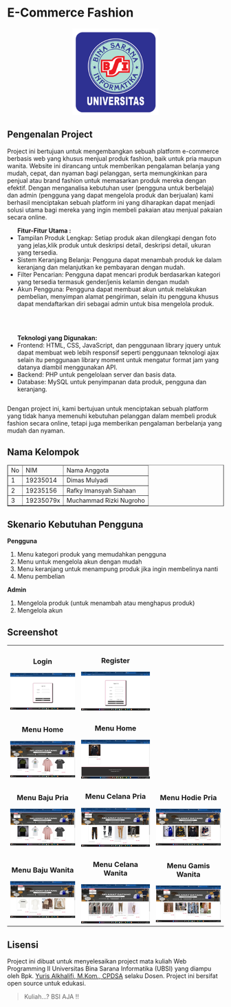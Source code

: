 # E-Commerce Fashion

<p align="center"><img src="foto/Logo UBSI.png" width="200" alt="Logo UBSI"></p>


## Pengenalan Project

Project ini bertujuan untuk mengembangkan sebuah platform e-commerce berbasis web yang khusus menjual produk fashion, baik untuk pria maupun wanita. Website ini dirancang untuk memberikan pengalaman belanja yang mudah, cepat, dan nyaman bagi pelanggan, serta memungkinkan para penjual atau brand fashion untuk memasarkan produk mereka dengan efektif. Dengan menganalisa kebutuhan user (pengguna untuk berbelaja) dan admin (pengguna yang dapat mengelola produk dan berjualan) kami berhasil menciptakan sebuah platform ini yang diharapkan dapat menjadi solusi utama bagi mereka yang ingin membeli pakaian atau menjual pakaian secara online.

<table>
<ul>
<strong>Fitur-Fitur Utama :</strong>
<li>Tampilan Produk Lengkap: Setiap produk akan dilengkapi dengan foto yang jelas,klik produk untuk deskripsi detail, deskripsi detail, ukuran yang tersedia.</li>
<li>Sistem Keranjang Belanja: Pengguna dapat menambah produk ke dalam keranjang dan melanjutkan ke pembayaran dengan mudah.</li>
<li>Filter Pencarian: Pengguna dapat mencari produk berdasarkan kategori yang tersedia termasuk gender/jenis kelamin dengan mudah</li>
<li>Akun Pengguna: Pengguna dapat membuat akun untuk melakukan pembelian, menyimpan alamat pengiriman, selain itu pengguna khusus dapat mendaftarkan diri sebagai admin untuk bisa mengelola produk.</li>
</ul><br><br>

<ul>
<strong>Teknologi yang Digunakan:</strong>

<li>Frontend: HTML, CSS, JavaScript, dan penggunaan library jquery untuk dapat membuat web lebih responsif seperti penggunaan teknologi ajax selain itu penggunaan library moment untuk mengatur format jam yang datanya diambil menggunakan API.</li>
<li>Backend: PHP untuk pengelolaan server dan basis data.</li>
<li>Database: MySQL untuk penyimpanan data produk, pengguna dan keranjang.</li>
</ul>
</table>

Dengan project ini, kami bertujuan untuk menciptakan sebuah platform yang tidak hanya memenuhi kebutuhan pelanggan dalam membeli produk fashion secara online, tetapi juga memberikan pengalaman berbelanja yang mudah dan nyaman.

## Nama Kelompok
<table border="1">
  <thead>
    <tr>
      <td>No</td>
      <td>NIM</td>
      <td>Nama Anggota</td>
    </tr>
  <thead>
  <tbody>
    <tr>
      <td>1</td>
      <td>19235014</td>
      <td>Dimas Mulyadi</td>
    </tr>
    <tr>
      <td>2</td>
      <td>19235156</td>
      <td>Rafky Imansyah Siahaan</td>
    </tr>
    <tr>
      <td>3</td>
      <td>19235079x</td>
      <td>Muchammad  Rizki Nugroho</td>
    </tr>
   
  </tbody>
</table>

## Skenario Kebutuhan Pengguna
<strong>Pengguna</strong>
<ol>
<li>Menu kategori produk yang memudahkan pengguna</li>
<li>Menu untuk mengelola akun dengan mudah</li>
<li>Menu keranjang untuk menampung produk jika ingin membelinya nanti</li>
<li>Menu pembelian</li>
</ol>

<strong>Admin</strong>
<ol>
<li>Mengelola produk (untuk menambah atau menghapus produk)</li>
<li>Mengelola akun</li>
</ol>
<!-- Sesuaikan dengan hak akses dari project masing-masing kelompok -->

## Screenshot
<table width="100%">
<tr align="center">
<td><h3 align="center">Login</h3><img src="foto/login.png"></td>
<td><h3 align="center">Register</h3><img src="foto/register.png"></td>
</tr>
<tr>
<td><h3 align="center">Menu Home</h3><img src="foto/menu_home.png"></td>
<td><h3 align="center">Menu Home</h3><img src="foto/home_bawa.png"></td>
</tr>
<tr>
<td><h3 align="center">Menu Baju Pria</h3><img src="foto/pria_baju.png"></td>
<td><h3 align="center">Menu Celana Pria</h3><img src="foto/pria_celana.png"></td>
<td><h3 align="center">Menu Hodie Pria</h3><img src="foto/pria_hodie.png"></td>
</tr>
<tr>
<td><h3 align="center">Menu Baju Wanita</h3><img src="foto/wanita_baju.png"></td>
<td><h3 align="center">Menu Celana Wanita</h3><img src="foto/wanita_celana.png"></td>
<td><h3 align="center">Menu Gamis Wanita</h3><img src="foto/wanita_gamis.png"></td>
</tr>
</table>

## Lisensi

Project ini dibuat untuk menyelesaikan project mata kuliah Web Programming II Universitas Bina Sarana Informatika (UBSI) yang diampu oleh Bpk. <a href="https://github.com/yuris60">Yuris Alkhalifi, M.Kom., CPDSA</a> selaku Dosen. Project ini bersifat open source untuk edukasi.
<!-- Kalian boleh mengubah bentuk lisensi ini sesuai kesepakatan kelompok apakah akan bersifat open source atau tidak -->
<blockquote>Kuliah...? BSI AJA !!</blockquote>

